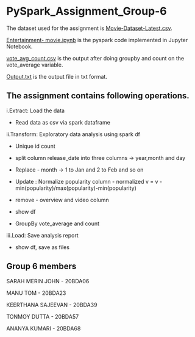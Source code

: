 # PySpark_Assignment_Group-6

The dataset used for the assignment is [Movie-Dataset-Latest.csv](https://github.com/keerthana99/PySpark_Assignment_Group-6/blob/dc0ceb8b41d01327bcf3187560edbc47496c0439/Movie-Dataset-Latest.csv).

[Entertainment- movie.ipynb](https://github.com/keerthana99/PySpark_Assignment_Group-6/blob/87dc38b2c4b5cc4e4c1d26d9f9e152a3823a4866/Entertainment-%20movie.ipynb) is the pyspark code implemented in Jupyter Notebook.

[vote_avg_count.csv](https://github.com/keerthana99/PySpark_Assignment_Group-6/blob/e0bfd16a8fcabf7c58372e582e988c8aa9a47dc4/vote_avg_count.csv) is the output after doing groupby and count on the vote_average variable.
 
 [Output.txt](https://github.com/keerthana99/PySpark_Assignment_Group-6/blob/589b0e17f0daf5d7b73f6435c6d06c7f17d10fed/Output.txt) is the output file in txt format.
  
## The assignment contains following operations.

i.Extract:  Load the data
   
   - Read data as csv via spark dataframe

ii.Transform: Exploratory data analysis using spark df
    
   - Unique id count
   
   - split column release_date into three columns -> year,month and day
   
   - Replace - month -> 1 to Jan and 2 to Feb and so on
   
   - Update : Normalize popularity column - normalized  v = v - min(popularity)/max(popularity)-min(popularity)
   
   - remove - overview and video column
   
   - show df
   
   - GroupBy vote_average and count

iii.Load: Save analysis report
    
   - show df, save as files


## Group 6 members
 
 SARAH MERIN JOHN - 20BDA06
 
 MANU TOM - 20BDA23
 
 KEERTHANA SAJEEVAN - 20BDA39
 
 TONMOY DUTTA - 20BDA57
 
 ANANYA KUMARI - 20BDA68
